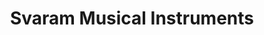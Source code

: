 ---
title: "Svaram Musical Instruments"
url: /auroville/svaram-musical-instruments/
shop: musical instrument
---